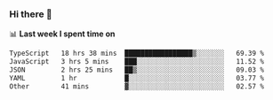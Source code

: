 ### Hi there 👋

<!--
**DBvc/DBvc** is a ✨ _special_ ✨ repository because its `README.md` (this file) appears on your GitHub profile.

Here are some ideas to get you started:

- 🔭 I’m currently working on ...
- 🌱 I’m currently learning ...
- 👯 I’m looking to collaborate on ...
- 🤔 I’m looking for help with ...
- 💬 Ask me about ...
- 📫 How to reach me: ...
- 😄 Pronouns: ...
- ⚡ Fun fact: ...
-->

📊 **Last week I spent time on**
<!--START_SECTION:waka-->

```txt
TypeScript   18 hrs 38 mins  █████████████████▒░░░░░░░   69.39 %
JavaScript   3 hrs 5 mins    ███░░░░░░░░░░░░░░░░░░░░░░   11.52 %
JSON         2 hrs 25 mins   ██▒░░░░░░░░░░░░░░░░░░░░░░   09.03 %
YAML         1 hr            █░░░░░░░░░░░░░░░░░░░░░░░░   03.77 %
Other        41 mins         ▓░░░░░░░░░░░░░░░░░░░░░░░░   02.57 %
```

<!--END_SECTION:waka-->
